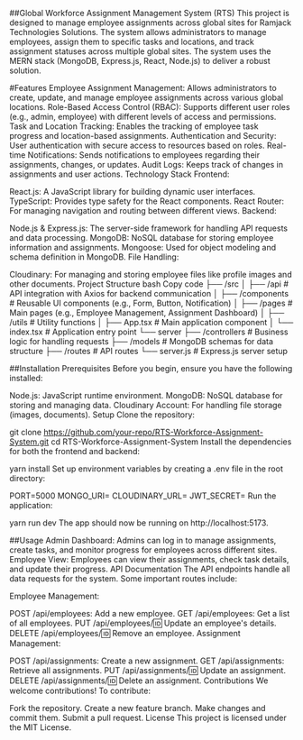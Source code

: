##Global Workforce Assignment Management System (RTS)
This project is designed to manage employee assignments across global sites for Ramjack Technologies Solutions. The system allows administrators to manage employees, assign them to specific tasks and locations, and track assignment statuses across multiple global sites. The system uses the MERN stack (MongoDB, Express.js, React, Node.js) to deliver a robust solution.

#Features
Employee Assignment Management: Allows administrators to create, update, and manage employee assignments across various global locations.
Role-Based Access Control (RBAC): Supports different user roles (e.g., admin, employee) with different levels of access and permissions.
Task and Location Tracking: Enables the tracking of employee task progress and location-based assignments.
Authentication and Security: User authentication with secure access to resources based on roles.
Real-time Notifications: Sends notifications to employees regarding their assignments, changes, or updates.
Audit Logs: Keeps track of changes in assignments and user actions.
Technology Stack
Frontend:

React.js: A JavaScript library for building dynamic user interfaces.
TypeScript: Provides type safety for the React components.
React Router: For managing navigation and routing between different views.
Backend:

Node.js & Express.js: The server-side framework for handling API requests and data processing.
MongoDB: NoSQL database for storing employee information and assignments.
Mongoose: Used for object modeling and schema definition in MongoDB.
File Handling:

Cloudinary: For managing and storing employee files like profile images and other documents.
Project Structure
bash
Copy code
├── /src
│   ├── /api         # API integration with Axios for backend communication
│   ├── /components  # Reusable UI components (e.g., Form, Button, Notification)
│   ├── /pages       # Main pages (e.g., Employee Management, Assignment Dashboard)
│   ├── /utils       # Utility functions
│   ├── App.tsx      # Main application component
│   └── index.tsx    # Application entry point
└── server
    ├── /controllers # Business logic for handling requests
    ├── /models      # MongoDB schemas for data structure
    ├── /routes      # API routes
    └── server.js    # Express.js server setup

##Installation
Prerequisites
Before you begin, ensure you have the following installed:

Node.js: JavaScript runtime environment.
MongoDB: NoSQL database for storing and managing data.
Cloudinary Account: For handling file storage (images, documents).
Setup
Clone the repository:


git clone https://github.com/your-repo/RTS-Workforce-Assignment-System.git
cd RTS-Workforce-Assignment-System
Install the dependencies for both the frontend and backend:


yarn install
Set up environment variables by creating a .env file in the root directory:


PORT=5000
MONGO_URI=<your-mongodb-uri>
CLOUDINARY_URL=<your-cloudinary-url>
JWT_SECRET=<your-jwt-secret>
Run the application:


yarn run dev
The app should now be running on http://localhost:5173.

##Usage
Admin Dashboard: Admins can log in to manage assignments, create tasks, and monitor progress for employees across different sites.
Employee View: Employees can view their assignments, check task details, and update their progress.
API Documentation
The API endpoints handle all data requests for the system. Some important routes include:

Employee Management:

POST /api/employees: Add a new employee.
GET /api/employees: Get a list of all employees.
PUT /api/employees/:id: Update an employee's details.
DELETE /api/employees/:id: Remove an employee.
Assignment Management:

POST /api/assignments: Create a new assignment.
GET /api/assignments: Retrieve all assignments.
PUT /api/assignments/:id: Update an assignment.
DELETE /api/assignments/:id: Delete an assignment.
Contributions
We welcome contributions! To contribute:

Fork the repository.
Create a new feature branch.
Make changes and commit them.
Submit a pull request.
License
This project is licensed under the MIT License.